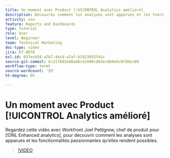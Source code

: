 ```yaml
---
title: Un moment avec Product [!UICONTROL Analytics amélioré]
description: Découvrez comment les analyses sont apparues et les fonctionnalités passionnantes qu’elles permettent avec Joel Pettigrew, chef de produit pour [!DNL Enhanced analytics].
activity: use
feature: Reports and Dashboards
type: Tutorial
role: User
level: Beginner
team: Technical Marketing
doc-type: video
jira: KT-8870
exl-id: 037ec658-a7b7-44cd-a7af-b1923935f41c
source-git-commit: 6c31f8d2e98ad8cd1880cd03ec0b0e6c0fd9ec09
workflow-type: tm+mt
source-wordcount: '55'
ht-degree: 0%

---
```


# Un moment avec Product [!UICONTROL Analytics amélioré]

Regardez cette vidéo avec Workfront Joel Pettigrew, chef de produit pour [!DNL Enhanced analytics], pour découvrir comment les analyses sont apparues et les fonctionnalités passionnantes qu’elles rendent possibles.

>[!VIDEO](https://video.tv.adobe.com/v/335042/?quality=12&learn=on)
